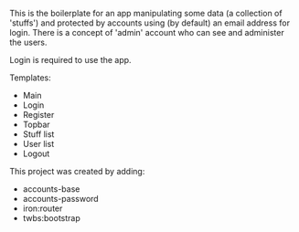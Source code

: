 This is the boilerplate for an app manipulating some data (a collection of 'stuffs') and protected by accounts using (by default) an email address for login. There is a concept of 'admin' account who can see and administer the users.

Login is required to use the app.

Templates:
- Main
- Login
- Register
- Topbar
- Stuff list
- User list
- Logout

This project was created by adding:
- accounts-base
- accounts-password
- iron:router
- twbs:bootstrap


